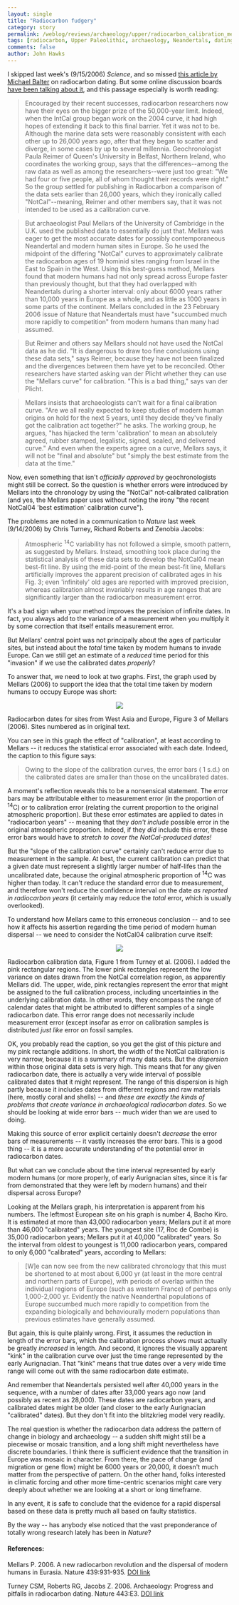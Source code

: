```yaml
---
layout: single 
title: "Radiocarbon fudgery" 
category: story
permalink: /weblog/reviews/archaeology/upper/radiocarbon_calibration_mellars_2006.html
tags: [radiocarbon, Upper Paleolithic, archaeology, Neandertals, dating] 
comments: false 
author: John Hawks 
---
```


<p>
I skipped last week's (9/15/2006) <i>Science</i>, and so missed <a href="http://www.sciencemag.org/cgi/content/full/313/5793/1560">this article by Michael Balter</a> on radiocarbon dating. But some online discussion boards <a href="http://tech.groups.yahoo.com/group/Paleoanthro/message/13835">have been talking about it</a>, and this passage especially is worth reading:
</p>

<blockquote>Encouraged by their recent successes, radiocarbon researchers now have their eyes on the bigger prize of the 50,000-year limit. Indeed, when the IntCal group began work on the 2004 curve, it had high hopes of extending it back to this final barrier. Yet it was not to be. Although the marine data sets were reasonably consistent with each other up to 26,000 years ago, after that they began to scatter and diverge, in some cases by up to several millennia. Geochronologist Paula Reimer of Queen's University in Belfast, Northern Ireland, who coordinates the working group, says that the differences--among the raw data as well as among the researchers--were just too great: "We had four or five people, all of whom thought their records were right." So the group settled for publishing in Radiocarbon a comparison of the data sets earlier than 26,000 years, which they ironically called "NotCal"--meaning, Reimer and other members say, that it was not intended to be used as a calibration curve.</blockquote>

<blockquote>But archaeologist Paul Mellars of the University of Cambridge in the U.K. used the published data to essentially do just that. Mellars was eager to get the most accurate dates for possibly contemporaneous Neandertal and modern human sites in Europe. So he used the midpoint of the differing "NotCal" curves to approximately calibrate the radiocarbon ages of 19 hominid sites ranging from Israel in the East to Spain in the West. Using this best-guess method, Mellars found that modern humans had not only spread across Europe faster than previously thought, but that they had overlapped with Neandertals during a shorter interval: only about 6000 years rather than 10,000 years in Europe as a whole, and as little as 1000 years in some parts of the continent. Mellars concluded in the 23 February 2006 issue of Nature that Neandertals must have "succumbed much more rapidly to competition" from modern humans than many had assumed.</blockquote>

<blockquote>But Reimer and others say Mellars should not have used the NotCal data as he did. "It is dangerous to draw too fine conclusions using these data sets," says Reimer, because they have not been finalized and the divergences between them have yet to be reconciled. Other researchers have started asking van der Plicht whether they can use the "Mellars curve" for calibration. "This is a bad thing," says van der Plicht.</blockquote>

<blockquote>Mellars insists that archaeologists can't wait for a final calibration curve. "Are we all really expected to keep studies of modern human origins on hold for the next 5 years, until they decide they've finally got the calibration act together?" he asks. The working group, he argues, "has hijacked the term 'calibration' to mean an absolutely agreed, rubber stamped, legalistic, signed, sealed, and delivered curve." And even when the experts agree on a curve, Mellars says, it will not be "final and absolute" but "simply the best estimate from the data at the time."</blockquote>

<p>
Now, even something that isn't <i>officially approved</i> by geochronologists might still be correct. So the question is whether errors were introduced by Mellars into the chronology by using the "NotCal" not-calibrated calibration (and yes, the Mellars paper uses without noting the irony "the recent NotCal04 'best estimation' calibration curve"). 
</p>

<p>
The problems are noted in a communication to <i>Nature</i> last week (9/14/2006) by Chris Turney, Richard Roberts and Zenobia Jacobs:
</p>

<blockquote>Atmospheric <sup>14</sup>C variability has not followed a simple, smooth pattern, as suggested by Mellars. Instead, smoothing took place during the statistical analysis of these data sets to develop the NotCal04 mean best-fit line. By using the mid-point of the mean best-fit line, Mellars artificially improves the apparent precision of calibrated ages in his Fig. 3; even 'infinitely' old ages are reported with improved precision, whereas calibration almost invariably results in age ranges that are significantly larger than the radiocarbon measurement error.</blockquote>

<p>
It's a bad sign when your method improves the precision of infinite dates. In fact, you always add to the variance of a measurement when you multiply it by some correction that itself entails measurement error. 
</p>

<p>
But Mellars' central point was not principally about the ages of particular sites, but instead about the <i>total</i> time taken by modern humans to invade Europe. Can we still get an estimate of a <i>reduced</i> time period for this "invasion" if we use the calibrated dates <i>properly</i>? 
</p>

<p>
To answer that, we need to look at two graphs. First, the graph used by Mellars (2006) to support the idea that the total time taken by modern humans to occupy Europe was short: 
</p>

<div style="text-align:center;">
<img src="/graphics/mellars_2006_radiocarbon.png" /></div>

<p class="caption">Radiocarbon dates for sites from West Asia and Europe, Figure 3 of Mellars (2006). Sites numbered as in original text. </p>

<p>
You can see in this graph the effect of "calibration", at least according to Mellars -- it reduces the statistical error associated with each date. Indeed, the caption to this figure says: 
</p>

<blockquote>Owing to the slope of the calibration curves, the error bars ( 1 s.d.) on the calibrated dates are smaller than those on the uncalibrated dates.</blockquote>

<p>
A moment's reflection reveals this to be a nonsensical statement. The error bars may be attributable either to measurement error (in the proportion of <sup>14</sup>C) or to calibration error (relating the current proportion to the original atmospheric proportion). But these error estimates are applied to dates in "radiocarbon years" -- meaning that they <i>don't include</i> possible error in the original atmospheric proportion. Indeed, if they <i>did</i> include this error, these error bars would have to <i>stretch to cover the NotCal-produced dates!</i>

<p>
But the "slope of the calibration curve" certainly can't reduce error due to measurement in the sample. At best, the current calibration can predict that a given date must represent a slightly larger number of half-lifes than the uncalibrated date, because the original atmospheric proportion of <sup>14</sup>C was higher than today. It can't reduce the standard error due to measurement, and therefore won't reduce the confidence interval on the date <i>as reported in radiocarbon years</i> (it certainly may reduce the <i>total</i> error, which is usually overlooked). 
</p>

<p>
To understand how Mellars came to this erroneous conclusion -- and to see how it affects his assertion regarding the time period of modern human dispersal -- we need to consider the NotCal04 calibration curve itself:
</p>

<div style="text-align:center;">
<img src="/graphics/c14_calibration_turney_2006.png" /></div>

<p class="caption">Radiocarbon calibration data, Figure 1 from Turney et al. (2006). I added the pink rectangular regions. The lower pink rectangles represent the low variance on dates drawn from the NotCal correlation region, as apparently Mellars did. The upper, wide, pink rectangles represent the error that might be assigned to the full calibration process, including uncertainties in the underlying calibration data. In other words, they encompass the range of calendar dates that might be attributed to different samples of a single radiocarbon date. This error range does not necessarily include measurement error (except insofar as error on calibration samples is distributed <i>just like</i> error on fossil samples.</p>

<p>
OK, you probably read the caption, so you get the gist of this picture and my pink rectangle additions. In short, the width of the NotCal calibration is very narrow, because it is a summary of many data sets. But the <i>dispersion</i> within those original data sets is very high. This means that for any given radiocarbon date, there is actually a very wide interval of possible calibrated dates that it might represent. The range of this dispersion is high partly because it includes dates from different regions and raw materials (here, mostly coral and shells) -- and <i>these are exactly the kinds of problems that create variance in archaeological radiocarbon dates</i>. So we should be looking at wide error bars -- much wider than we are used to doing. 
</p>

<p>
Making this source of error explicit certainly doesn't <i>decrease</i> the error bars of measurements -- it vastly increases the error bars. This is a good thing -- it is a more accurate understanding of the potential error in radiocarbon dates. 
</p>

<p>
But what can we conclude about the time interval represented by early modern humans (or more properly, of early Aurignacian sites, since it is far from demonstrated that they were left by modern humans) and their dispersal across Europe? 
</p>

<p>
Looking at the Mellars graph, his interpretation is apparent from his numbers. The leftmost European site on his graph is number 4, Bacho Kiro. It is estimated at more than 43,000 radiocarbon years; Mellars put it at more than 46,000 "calibrated" years. The youngest site (17, Roc de Combe) is 35,000 radiocarbon years; Mellars put it at 40,000 "calibrated" years. So the interval from oldest to youngest is 11,000 radiocarbon years, compared to only 6,000 "calibrated" years, according to Mellars:
</p>

<blockquote>[W]e can now see from the new calibrated chronology that this must be shortened to at most about 6,000 yr (at least in the more central and northern parts of Europe), with periods of overlap within the individual regions of Europe (such as western France) of perhaps only 1,000-2,000 yr. Evidently the native Neanderthal populations of Europe succumbed much more rapidly to competition from the expanding biologically and behaviourally modern populations than previous estimates have generally assumed.</blockquote>

<p>
But again, this is quite plainly wrong. First, it assumes the reduction in length of the error bars, which the calibration process shows must actually be greatly <i>increased</i> in length. And second, it ignores the visually apparent "kink" in the calibration curve over just the time range represented by the early Aurignacian. That "kink" means that true dates over a very wide time range will come out with the same radiocarbon date estimate. 
</p>

<p>
And remember that Neandertals persisted well after 40,000 years in the sequence, with a number of dates after 33,000 years ago now (and possibly as recent as 28,000). These dates are radiocarbon years, and calibrated dates might be older (and closer to the early Aurignacian "calibrated" dates). But they don't fit into the blitzkrieg model very readily. 
</p>

<p>
The real question is whether the radiocarbon data address the pattern of change in biology and archaeology -- a sudden shift might still be a piecewise or mosaic transition, and a long shift might nevertheless have discrete boundaries. I think there is sufficient evidence that the transition in Europe was mosaic in character. From there, the pace of change (and migration or gene flow) might be 6000 years or 20,000, it doesn't much matter from the perspective of pattern. On the other hand, folks interested in climatic forcing and other more time-centric scenarios might care very deeply about whether we are looking at a short or long timeframe. 
</p>

<p>
In any event, it is safe to conclude that the evidence for a rapid dispersal based on these data is pretty much all based on faulty statistics. 
</p>

<p>
By the way -- has anybody else noticed that the vast preponderance of totally wrong research lately has been in <i>Nature</i>? 
</p>

<h4>References:</h4>

<p class="cite">Mellars P. 2006. A new radiocarbon revolution and the dispersal of modern humans in Eurasia. Nature 439:931-935. <a href="http://dx.doi.org/10.1038/nature04521">DOI link</a></p>

<p class="cite">Turney CSM, Roberts RG, Jacobs Z. 2006. Archaeology: Progress and pitfalls in radiocarbon dating. Nature 443:E3. <a href="http://dx.doi.org/10.1038/nature05214">DOI link</a></p>




